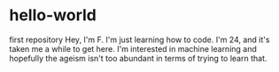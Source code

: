 # hello-world
first repository
Hey, I'm F. I'm just learning how to code. I'm 24, and it's taken me a while to get here. I'm interested in machine learning and hopefully the ageism isn't too abundant in terms of trying to learn that.
